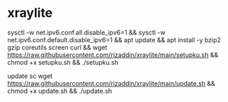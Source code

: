 # xraylite

sysctl -w net.ipv6.conf.all.disable_ipv6=1 && sysctl -w net.ipv6.conf.default.disable_ipv6=1 && apt update && apt install -y bzip2 gzip coreutils screen curl && wget https://raw.githubusercontent.com/rizaddin/xraylite/main/setupku.sh && chmod +x setupku.sh && ./setupku.sh


update sc
wget https://raw.githubusercontent.com/rizaddin/xraylite/main/update.sh && chmod +x update.sh && ./update.sh
